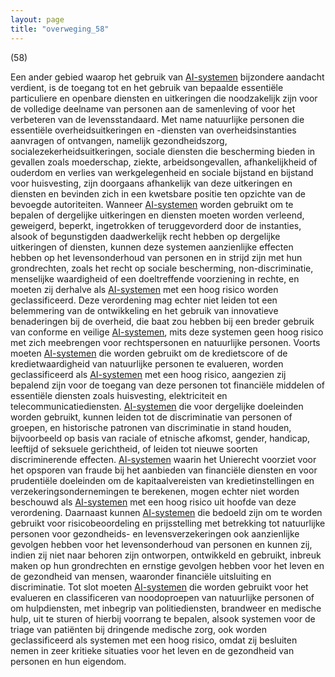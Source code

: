 ```yaml
---
layout: page
title: "overweging_58"
---
```


(58)

Een ander gebied waarop het gebruik van [AI-systemen](a3.md#^ai-systeem) bijzondere aandacht verdient, is de toegang tot en het gebruik van bepaalde essentiële particuliere en openbare diensten en uitkeringen die noodzakelijk zijn voor de volledige deelname van personen aan de samenleving of voor het verbeteren van de levensstandaard. Met name natuurlijke personen die essentiële overheidsuitkeringen en -diensten van overheidsinstanties aanvragen of ontvangen, namelijk gezondheidszorg, socialezekerheidsuitkeringen, sociale diensten die bescherming bieden in gevallen zoals moederschap, ziekte, arbeidsongevallen, afhankelijkheid of ouderdom en verlies van werkgelegenheid en sociale bijstand en bijstand voor huisvesting, zijn doorgaans afhankelijk van deze uitkeringen en diensten en bevinden zich in een kwetsbare positie ten opzichte van de bevoegde autoriteiten. Wanneer [AI-systemen](a3.md#^ai-systeem) worden gebruikt om te bepalen of dergelijke uitkeringen en diensten moeten worden verleend, geweigerd, beperkt, ingetrokken of teruggevorderd door de instanties, alsook of begunstigden daadwerkelijk recht hebben op dergelijke uitkeringen of diensten, kunnen deze systemen aanzienlijke effecten hebben op het levensonderhoud van personen en in strijd zijn met hun grondrechten, zoals het recht op sociale bescherming, non-discriminatie, menselijke waardigheid of een doeltreffende voorziening in rechte, en moeten zij derhalve als [AI-systemen](a3.md#^ai-systeem) met een hoog risico worden geclassificeerd. Deze verordening mag echter niet leiden tot een belemmering van de ontwikkeling en het gebruik van innovatieve benaderingen bij de overheid, die baat zou hebben bij een breder gebruik van conforme en veilige [AI-systemen](a3.md#^ai-systeem), mits deze systemen geen hoog risico met zich meebrengen voor rechtspersonen en natuurlijke personen. Voorts moeten [AI-systemen](a3.md#^ai-systeem) die worden gebruikt om de kredietscore of de kredietwaardigheid van natuurlijke personen te evalueren, worden geclassificeerd als [AI-systemen](a3.md#^ai-systeem) met een hoog risico, aangezien zij bepalend zijn voor de toegang van deze personen tot financiële middelen of essentiële diensten zoals huisvesting, elektriciteit en telecommunicatiediensten. [AI-systemen](a3.md#^ai-systeem) die voor dergelijke doeleinden worden gebruikt, kunnen leiden tot de discriminatie van personen of groepen, en historische patronen van discriminatie in stand houden, bijvoorbeeld op basis van raciale of etnische afkomst, gender, handicap, leeftijd of seksuele gerichtheid, of leiden tot nieuwe soorten discriminerende effecten. [AI-systemen](a3.md#^ai-systeem) waarin het Unierecht voorziet voor het opsporen van fraude bij het aanbieden van financiële diensten en voor prudentiële doeleinden om de kapitaalvereisten van kredietinstellingen en verzekeringsondernemingen te berekenen, mogen echter niet worden beschouwd als [AI-systemen](a3.md#^ai-systeem) met een hoog risico uit hoofde van deze verordening. Daarnaast kunnen [AI-systemen](a3.md#^ai-systeem) die bedoeld zijn om te worden gebruikt voor risicobeoordeling en prijsstelling met betrekking tot natuurlijke personen voor gezondheids- en levensverzekeringen ook aanzienlijke gevolgen hebben voor het levensonderhoud van personen en kunnen zij, indien zij niet naar behoren zijn ontworpen, ontwikkeld en gebruikt, inbreuk maken op hun grondrechten en ernstige gevolgen hebben voor het leven en de gezondheid van mensen, waaronder financiële uitsluiting en discriminatie. Tot slot moeten [AI-systemen](a3.md#^ai-systeem) die worden gebruikt voor het evalueren en classificeren van noodoproepen van natuurlijke personen of om hulpdiensten, met inbegrip van politiediensten, brandweer en medische hulp, uit te sturen of hierbij voorrang te bepalen, alsook systemen voor de triage van patiënten bij dringende medische zorg, ook worden geclassificeerd als systemen met een hoog risico, omdat zij besluiten nemen in zeer kritieke situaties voor het leven en de gezondheid van personen en hun eigendom.